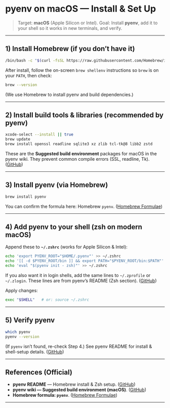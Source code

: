 # pyenv on macOS — Install & Set Up

> Target: **macOS** (Apple Silicon or Intel).
> Goal: Install **pyenv**, add it to your shell so it works in new terminals, and verify.

---

## 1) Install Homebrew (if you don’t have it)

```bash
/bin/bash -c "$(curl -fsSL https://raw.githubusercontent.com/Homebrew/install/HEAD/install.sh)"
```

After install, follow the on-screen `brew shellenv` instructions so `brew` is on your `PATH`, then check:

```bash
brew --version
```

(We use Homebrew to install pyenv and build dependencies.)

---

## 2) Install build tools & libraries (recommended by pyenv)

```bash
xcode-select --install || true
brew update
brew install openssl readline sqlite3 xz zlib tcl-tk@8 libb2 zstd
```

These are the **Suggested build environment** packages for macOS in the pyenv wiki. They prevent common compile errors (SSL, readline, Tk). ([GitHub][1])

---

## 3) Install pyenv (via Homebrew)

```bash
brew install pyenv
```

You can confirm the formula here: Homebrew `pyenv`. ([Homebrew Formulae][2])

---

## 4) Add pyenv to your shell (zsh on modern macOS)

Append these to **`~/.zshrc`** (works for Apple Silicon & Intel):

```bash
echo 'export PYENV_ROOT="$HOME/.pyenv"' >> ~/.zshrc
echo '[[ -d $PYENV_ROOT/bin ]] && export PATH="$PYENV_ROOT/bin:$PATH"' >> ~/.zshrc
echo 'eval "$(pyenv init - zsh)"' >> ~/.zshrc
```

If you also want it in login shells, add the same lines to `~/.zprofile` or `~/.zlogin`. These lines are from pyenv’s README (Zsh section). ([GitHub][3])

Apply changes:

```bash
exec "$SHELL"   # or: source ~/.zshrc
```

---

## 5) Verify pyenv

```bash
which pyenv
pyenv --version
```

(If `pyenv` isn’t found, re-check Step 4.) See pyenv README for install & shell-setup details. ([GitHub][3])

---

## References (Official)

* **pyenv README** — Homebrew install & Zsh setup. ([GitHub][3])
* **pyenv wiki — Suggested build environment (macOS)**. ([GitHub][1])
* **Homebrew formula: `pyenv`**. ([Homebrew Formulae][2])

---


[1]: https://github.com/pyenv/pyenv/wiki "Home · pyenv/pyenv Wiki · GitHub"
[2]: https://formulae.brew.sh/formula/pyenv "pyenv — Homebrew Formulae"
[3]: https://github.com/pyenv/pyenv "GitHub - pyenv/pyenv: Simple Python version management"
[4]: https://www.python.org/downloads/release/python-31113/ "Python Release Python 3.11.13"
